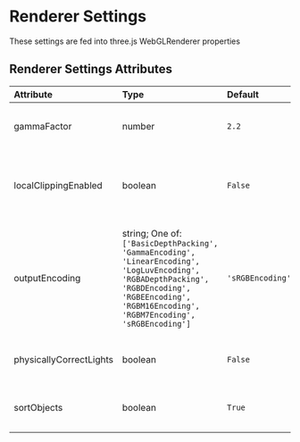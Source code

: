 
Renderer Settings
=================


These settings are fed into three.js WebGLRenderer properties

Renderer Settings Attributes
-----------------------------

|Attribute|Type|Default|Description|Required|
| :--- | :--- | :--- | :--- | :--- |
|gammaFactor|number|```2.2```|Gamma factor (three.js default is 2.0; we use 2.2 as default)|No|
|localClippingEnabled|boolean|```False```|Defines whether the renderer respects object-level clipping planes|No|
|outputEncoding|string; One of: ```['BasicDepthPacking', 'GammaEncoding', 'LinearEncoding', 'LogLuvEncoding', 'RGBADepthPacking', 'RGBDEncoding', 'RGBEEncoding', 'RGBM16Encoding', 'RGBM7Encoding', 'sRGBEncoding']```|```'sRGBEncoding'```|Defines the output encoding of the renderer (three.js default is LinearEncoding; we use sRGBEncoding as default)|Yes|
|physicallyCorrectLights|boolean|```False```|Whether to use physically correct lighting mode.|No|
|sortObjects|boolean|```True```|Defines whether the renderer should sort objects|No|
